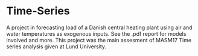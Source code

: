 # Time-Series

A project in forecasting load of a Danish central heating plant using air and water temperatures as exogenous inputs. See the .pdf report for models involved and more. This project was the main assesment of MASM17 Time series analysis given at Lund University. 
